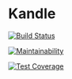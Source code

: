 # Kandle

[![Build Status](https://travis-ci.org/AntoineSidem/kandle.svg?branch=master)](https://travis-ci.org/AntoineSidem/kandle)

[![Maintainability](https://api.codeclimate.com/v1/badges/a76965f6da6f949eda6a/maintainability)](https://codeclimate.com/github/AntoineSidem/kandle/maintainability)

[![Test Coverage](https://api.codeclimate.com/v1/badges/a76965f6da6f949eda6a/test_coverage)](https://codeclimate.com/github/AntoineSidem/kandle/test_coverage)
